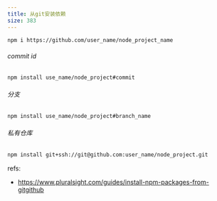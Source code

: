 ```yaml
---
title: 从git安装依赖
size: 383
---
```

```bash
npm i https://github.com/user_name/node_project_name
```
###### commit id
```bash
npm install use_name/node_project#commit
```
###### 分支
```bash
npm install use_name/node_project#branch_name
```
###### 私有仓库
```bash
npm install git+ssh://git@github.com:user_name/node_project.git
```


refs:
- https://www.pluralsight.com/guides/install-npm-packages-from-gitgithub
